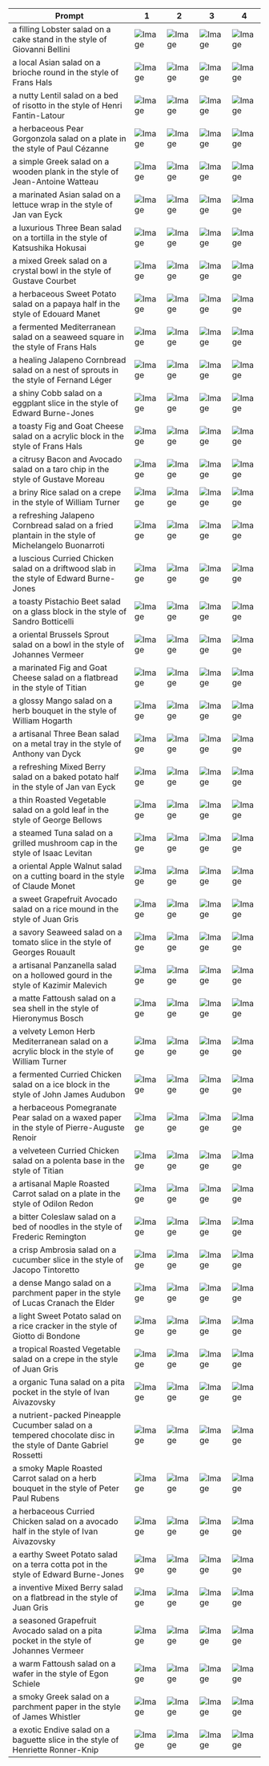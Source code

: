 | Prompt | 1 | 2 | 3 | 4 |
|-|-|-|-|-|
| a filling Lobster salad on a cake stand in the style of Giovanni Bellini | ![Image](https://salad-benchmark-public-assets.s3.us-east-2.amazonaws.com/sdxl/c13cbd14-4bd8-4b04-bd0c-356022c5faf1-0.jpg) | ![Image](https://salad-benchmark-public-assets.s3.us-east-2.amazonaws.com/sdxl/c13cbd14-4bd8-4b04-bd0c-356022c5faf1-1.jpg) | ![Image](https://salad-benchmark-public-assets.s3.us-east-2.amazonaws.com/sdxl/c13cbd14-4bd8-4b04-bd0c-356022c5faf1-2.jpg) | ![Image](https://salad-benchmark-public-assets.s3.us-east-2.amazonaws.com/sdxl/c13cbd14-4bd8-4b04-bd0c-356022c5faf1-3.jpg) |
| a local Asian salad on a brioche round in the style of Frans Hals | ![Image](https://salad-benchmark-public-assets.s3.us-east-2.amazonaws.com/sdxl/b31d0885-dde4-445a-ad6f-fea247502d59-0.jpg) | ![Image](https://salad-benchmark-public-assets.s3.us-east-2.amazonaws.com/sdxl/b31d0885-dde4-445a-ad6f-fea247502d59-1.jpg) | ![Image](https://salad-benchmark-public-assets.s3.us-east-2.amazonaws.com/sdxl/b31d0885-dde4-445a-ad6f-fea247502d59-2.jpg) | ![Image](https://salad-benchmark-public-assets.s3.us-east-2.amazonaws.com/sdxl/b31d0885-dde4-445a-ad6f-fea247502d59-3.jpg) |
| a nutty Lentil salad on a bed of risotto in the style of Henri Fantin-Latour | ![Image](https://salad-benchmark-public-assets.s3.us-east-2.amazonaws.com/sdxl/cafec8c7-9e53-4d25-bbeb-8fc2d995cb50-0.jpg) | ![Image](https://salad-benchmark-public-assets.s3.us-east-2.amazonaws.com/sdxl/cafec8c7-9e53-4d25-bbeb-8fc2d995cb50-1.jpg) | ![Image](https://salad-benchmark-public-assets.s3.us-east-2.amazonaws.com/sdxl/cafec8c7-9e53-4d25-bbeb-8fc2d995cb50-2.jpg) | ![Image](https://salad-benchmark-public-assets.s3.us-east-2.amazonaws.com/sdxl/cafec8c7-9e53-4d25-bbeb-8fc2d995cb50-3.jpg) |
| a herbaceous Pear Gorgonzola salad on a plate in the style of Paul Cézanne | ![Image](https://salad-benchmark-public-assets.s3.us-east-2.amazonaws.com/sdxl/d4f710a4-2c2a-4a8f-b02f-105a8c1d02bb-0.jpg) | ![Image](https://salad-benchmark-public-assets.s3.us-east-2.amazonaws.com/sdxl/d4f710a4-2c2a-4a8f-b02f-105a8c1d02bb-1.jpg) | ![Image](https://salad-benchmark-public-assets.s3.us-east-2.amazonaws.com/sdxl/d4f710a4-2c2a-4a8f-b02f-105a8c1d02bb-2.jpg) | ![Image](https://salad-benchmark-public-assets.s3.us-east-2.amazonaws.com/sdxl/d4f710a4-2c2a-4a8f-b02f-105a8c1d02bb-3.jpg) |
| a simple Greek salad on a wooden plank in the style of Jean-Antoine Watteau | ![Image](https://salad-benchmark-public-assets.s3.us-east-2.amazonaws.com/sdxl/74bda653-31e0-4806-9780-ac6d95a03153-0.jpg) | ![Image](https://salad-benchmark-public-assets.s3.us-east-2.amazonaws.com/sdxl/74bda653-31e0-4806-9780-ac6d95a03153-1.jpg) | ![Image](https://salad-benchmark-public-assets.s3.us-east-2.amazonaws.com/sdxl/74bda653-31e0-4806-9780-ac6d95a03153-2.jpg) | ![Image](https://salad-benchmark-public-assets.s3.us-east-2.amazonaws.com/sdxl/74bda653-31e0-4806-9780-ac6d95a03153-3.jpg) |
| a marinated Asian salad on a lettuce wrap in the style of Jan van Eyck | ![Image](https://salad-benchmark-public-assets.s3.us-east-2.amazonaws.com/sdxl/c614f7e2-3126-4d6d-8092-0b9e52f03cb8-0.jpg) | ![Image](https://salad-benchmark-public-assets.s3.us-east-2.amazonaws.com/sdxl/c614f7e2-3126-4d6d-8092-0b9e52f03cb8-1.jpg) | ![Image](https://salad-benchmark-public-assets.s3.us-east-2.amazonaws.com/sdxl/c614f7e2-3126-4d6d-8092-0b9e52f03cb8-2.jpg) | ![Image](https://salad-benchmark-public-assets.s3.us-east-2.amazonaws.com/sdxl/c614f7e2-3126-4d6d-8092-0b9e52f03cb8-3.jpg) |
| a luxurious Three Bean salad on a tortilla in the style of Katsushika Hokusai | ![Image](https://salad-benchmark-public-assets.s3.us-east-2.amazonaws.com/sdxl/4932684f-6bb2-45ea-bf97-3abe53804f6a-0.jpg) | ![Image](https://salad-benchmark-public-assets.s3.us-east-2.amazonaws.com/sdxl/4932684f-6bb2-45ea-bf97-3abe53804f6a-1.jpg) | ![Image](https://salad-benchmark-public-assets.s3.us-east-2.amazonaws.com/sdxl/4932684f-6bb2-45ea-bf97-3abe53804f6a-2.jpg) | ![Image](https://salad-benchmark-public-assets.s3.us-east-2.amazonaws.com/sdxl/4932684f-6bb2-45ea-bf97-3abe53804f6a-3.jpg) |
| a mixed Greek salad on a crystal bowl in the style of Gustave Courbet | ![Image](https://salad-benchmark-public-assets.s3.us-east-2.amazonaws.com/sdxl/f153f642-352b-4da8-9cac-c2f0856383bb-0.jpg) | ![Image](https://salad-benchmark-public-assets.s3.us-east-2.amazonaws.com/sdxl/f153f642-352b-4da8-9cac-c2f0856383bb-1.jpg) | ![Image](https://salad-benchmark-public-assets.s3.us-east-2.amazonaws.com/sdxl/f153f642-352b-4da8-9cac-c2f0856383bb-2.jpg) | ![Image](https://salad-benchmark-public-assets.s3.us-east-2.amazonaws.com/sdxl/f153f642-352b-4da8-9cac-c2f0856383bb-3.jpg) |
| a herbaceous Sweet Potato salad on a papaya half in the style of Edouard Manet | ![Image](https://salad-benchmark-public-assets.s3.us-east-2.amazonaws.com/sdxl/3dc6cfd8-3670-4c99-8126-2022257f2526-0.jpg) | ![Image](https://salad-benchmark-public-assets.s3.us-east-2.amazonaws.com/sdxl/3dc6cfd8-3670-4c99-8126-2022257f2526-1.jpg) | ![Image](https://salad-benchmark-public-assets.s3.us-east-2.amazonaws.com/sdxl/3dc6cfd8-3670-4c99-8126-2022257f2526-2.jpg) | ![Image](https://salad-benchmark-public-assets.s3.us-east-2.amazonaws.com/sdxl/3dc6cfd8-3670-4c99-8126-2022257f2526-3.jpg) |
| a fermented Mediterranean salad on a seaweed square in the style of Frans Hals | ![Image](https://salad-benchmark-public-assets.s3.us-east-2.amazonaws.com/sdxl/1ff50400-3bcb-4c8e-b67d-3c55a130d1ca-0.jpg) | ![Image](https://salad-benchmark-public-assets.s3.us-east-2.amazonaws.com/sdxl/1ff50400-3bcb-4c8e-b67d-3c55a130d1ca-1.jpg) | ![Image](https://salad-benchmark-public-assets.s3.us-east-2.amazonaws.com/sdxl/1ff50400-3bcb-4c8e-b67d-3c55a130d1ca-2.jpg) | ![Image](https://salad-benchmark-public-assets.s3.us-east-2.amazonaws.com/sdxl/1ff50400-3bcb-4c8e-b67d-3c55a130d1ca-3.jpg) |
| a healing Jalapeno Cornbread salad on a nest of sprouts in the style of Fernand Léger | ![Image](https://salad-benchmark-public-assets.s3.us-east-2.amazonaws.com/sdxl/1d367fc2-067a-4200-894c-9c3491de721c-0.jpg) | ![Image](https://salad-benchmark-public-assets.s3.us-east-2.amazonaws.com/sdxl/1d367fc2-067a-4200-894c-9c3491de721c-1.jpg) | ![Image](https://salad-benchmark-public-assets.s3.us-east-2.amazonaws.com/sdxl/1d367fc2-067a-4200-894c-9c3491de721c-2.jpg) | ![Image](https://salad-benchmark-public-assets.s3.us-east-2.amazonaws.com/sdxl/1d367fc2-067a-4200-894c-9c3491de721c-3.jpg) |
| a shiny Cobb salad on a eggplant slice in the style of Edward Burne-Jones | ![Image](https://salad-benchmark-public-assets.s3.us-east-2.amazonaws.com/sdxl/2ca4b104-d1e9-4341-90eb-abc23cf19450-0.jpg) | ![Image](https://salad-benchmark-public-assets.s3.us-east-2.amazonaws.com/sdxl/2ca4b104-d1e9-4341-90eb-abc23cf19450-1.jpg) | ![Image](https://salad-benchmark-public-assets.s3.us-east-2.amazonaws.com/sdxl/2ca4b104-d1e9-4341-90eb-abc23cf19450-2.jpg) | ![Image](https://salad-benchmark-public-assets.s3.us-east-2.amazonaws.com/sdxl/2ca4b104-d1e9-4341-90eb-abc23cf19450-3.jpg) |
| a toasty Fig and Goat Cheese salad on a acrylic block in the style of Frans Hals | ![Image](https://salad-benchmark-public-assets.s3.us-east-2.amazonaws.com/sdxl/038a2407-2519-4607-b062-55d7be0c2a41-0.jpg) | ![Image](https://salad-benchmark-public-assets.s3.us-east-2.amazonaws.com/sdxl/038a2407-2519-4607-b062-55d7be0c2a41-1.jpg) | ![Image](https://salad-benchmark-public-assets.s3.us-east-2.amazonaws.com/sdxl/038a2407-2519-4607-b062-55d7be0c2a41-2.jpg) | ![Image](https://salad-benchmark-public-assets.s3.us-east-2.amazonaws.com/sdxl/038a2407-2519-4607-b062-55d7be0c2a41-3.jpg) |
| a citrusy Bacon and Avocado salad on a taro chip in the style of Gustave Moreau | ![Image](https://salad-benchmark-public-assets.s3.us-east-2.amazonaws.com/sdxl/eb32c6f9-df5a-4653-a0f2-ebc50b2ec1f6-0.jpg) | ![Image](https://salad-benchmark-public-assets.s3.us-east-2.amazonaws.com/sdxl/eb32c6f9-df5a-4653-a0f2-ebc50b2ec1f6-1.jpg) | ![Image](https://salad-benchmark-public-assets.s3.us-east-2.amazonaws.com/sdxl/eb32c6f9-df5a-4653-a0f2-ebc50b2ec1f6-2.jpg) | ![Image](https://salad-benchmark-public-assets.s3.us-east-2.amazonaws.com/sdxl/eb32c6f9-df5a-4653-a0f2-ebc50b2ec1f6-3.jpg) |
| a briny Rice salad on a crepe in the style of William Turner | ![Image](https://salad-benchmark-public-assets.s3.us-east-2.amazonaws.com/sdxl/de97c139-cf91-4680-9d2c-6eef7a3189c2-0.jpg) | ![Image](https://salad-benchmark-public-assets.s3.us-east-2.amazonaws.com/sdxl/de97c139-cf91-4680-9d2c-6eef7a3189c2-1.jpg) | ![Image](https://salad-benchmark-public-assets.s3.us-east-2.amazonaws.com/sdxl/de97c139-cf91-4680-9d2c-6eef7a3189c2-2.jpg) | ![Image](https://salad-benchmark-public-assets.s3.us-east-2.amazonaws.com/sdxl/de97c139-cf91-4680-9d2c-6eef7a3189c2-3.jpg) |
| a refreshing Jalapeno Cornbread salad on a fried plantain in the style of Michelangelo Buonarroti | ![Image](https://salad-benchmark-public-assets.s3.us-east-2.amazonaws.com/sdxl/6bb561be-c78a-4de8-8d3c-44c5927bf715-0.jpg) | ![Image](https://salad-benchmark-public-assets.s3.us-east-2.amazonaws.com/sdxl/6bb561be-c78a-4de8-8d3c-44c5927bf715-1.jpg) | ![Image](https://salad-benchmark-public-assets.s3.us-east-2.amazonaws.com/sdxl/6bb561be-c78a-4de8-8d3c-44c5927bf715-2.jpg) | ![Image](https://salad-benchmark-public-assets.s3.us-east-2.amazonaws.com/sdxl/6bb561be-c78a-4de8-8d3c-44c5927bf715-3.jpg) |
| a luscious Curried Chicken salad on a driftwood slab in the style of Edward Burne-Jones | ![Image](https://salad-benchmark-public-assets.s3.us-east-2.amazonaws.com/sdxl/d33406ed-4654-4ae4-8f3f-d2d815b3711d-0.jpg) | ![Image](https://salad-benchmark-public-assets.s3.us-east-2.amazonaws.com/sdxl/d33406ed-4654-4ae4-8f3f-d2d815b3711d-1.jpg) | ![Image](https://salad-benchmark-public-assets.s3.us-east-2.amazonaws.com/sdxl/d33406ed-4654-4ae4-8f3f-d2d815b3711d-2.jpg) | ![Image](https://salad-benchmark-public-assets.s3.us-east-2.amazonaws.com/sdxl/d33406ed-4654-4ae4-8f3f-d2d815b3711d-3.jpg) |
| a toasty Pistachio Beet salad on a glass block in the style of Sandro Botticelli | ![Image](https://salad-benchmark-public-assets.s3.us-east-2.amazonaws.com/sdxl/8a463f05-90a8-4039-a8c2-7e069f8cdbce-0.jpg) | ![Image](https://salad-benchmark-public-assets.s3.us-east-2.amazonaws.com/sdxl/8a463f05-90a8-4039-a8c2-7e069f8cdbce-1.jpg) | ![Image](https://salad-benchmark-public-assets.s3.us-east-2.amazonaws.com/sdxl/8a463f05-90a8-4039-a8c2-7e069f8cdbce-2.jpg) | ![Image](https://salad-benchmark-public-assets.s3.us-east-2.amazonaws.com/sdxl/8a463f05-90a8-4039-a8c2-7e069f8cdbce-3.jpg) |
| a oriental Brussels Sprout salad on a bowl in the style of Johannes Vermeer | ![Image](https://salad-benchmark-public-assets.s3.us-east-2.amazonaws.com/sdxl/c45a12fe-77e7-4f06-9d8e-4c3afbd3074d-0.jpg) | ![Image](https://salad-benchmark-public-assets.s3.us-east-2.amazonaws.com/sdxl/c45a12fe-77e7-4f06-9d8e-4c3afbd3074d-1.jpg) | ![Image](https://salad-benchmark-public-assets.s3.us-east-2.amazonaws.com/sdxl/c45a12fe-77e7-4f06-9d8e-4c3afbd3074d-2.jpg) | ![Image](https://salad-benchmark-public-assets.s3.us-east-2.amazonaws.com/sdxl/c45a12fe-77e7-4f06-9d8e-4c3afbd3074d-3.jpg) |
| a marinated Fig and Goat Cheese salad on a flatbread in the style of Titian | ![Image](https://salad-benchmark-public-assets.s3.us-east-2.amazonaws.com/sdxl/ab041904-6253-4619-bae7-943fc70059d9-0.jpg) | ![Image](https://salad-benchmark-public-assets.s3.us-east-2.amazonaws.com/sdxl/ab041904-6253-4619-bae7-943fc70059d9-1.jpg) | ![Image](https://salad-benchmark-public-assets.s3.us-east-2.amazonaws.com/sdxl/ab041904-6253-4619-bae7-943fc70059d9-2.jpg) | ![Image](https://salad-benchmark-public-assets.s3.us-east-2.amazonaws.com/sdxl/ab041904-6253-4619-bae7-943fc70059d9-3.jpg) |
| a glossy Mango salad on a herb bouquet in the style of William Hogarth | ![Image](https://salad-benchmark-public-assets.s3.us-east-2.amazonaws.com/sdxl/b02e5d2b-2830-4a75-a94c-2de096b9e7f7-0.jpg) | ![Image](https://salad-benchmark-public-assets.s3.us-east-2.amazonaws.com/sdxl/b02e5d2b-2830-4a75-a94c-2de096b9e7f7-1.jpg) | ![Image](https://salad-benchmark-public-assets.s3.us-east-2.amazonaws.com/sdxl/b02e5d2b-2830-4a75-a94c-2de096b9e7f7-2.jpg) | ![Image](https://salad-benchmark-public-assets.s3.us-east-2.amazonaws.com/sdxl/b02e5d2b-2830-4a75-a94c-2de096b9e7f7-3.jpg) |
| a artisanal Three Bean salad on a metal tray in the style of Anthony van Dyck | ![Image](https://salad-benchmark-public-assets.s3.us-east-2.amazonaws.com/sdxl/3ff34648-0fe1-42f1-99b7-03a0ad40f4af-0.jpg) | ![Image](https://salad-benchmark-public-assets.s3.us-east-2.amazonaws.com/sdxl/3ff34648-0fe1-42f1-99b7-03a0ad40f4af-1.jpg) | ![Image](https://salad-benchmark-public-assets.s3.us-east-2.amazonaws.com/sdxl/3ff34648-0fe1-42f1-99b7-03a0ad40f4af-2.jpg) | ![Image](https://salad-benchmark-public-assets.s3.us-east-2.amazonaws.com/sdxl/3ff34648-0fe1-42f1-99b7-03a0ad40f4af-3.jpg) |
| a refreshing Mixed Berry salad on a baked potato half in the style of Jan van Eyck | ![Image](https://salad-benchmark-public-assets.s3.us-east-2.amazonaws.com/sdxl/45054705-8b5a-41ce-b381-fbe7c86724f5-0.jpg) | ![Image](https://salad-benchmark-public-assets.s3.us-east-2.amazonaws.com/sdxl/45054705-8b5a-41ce-b381-fbe7c86724f5-1.jpg) | ![Image](https://salad-benchmark-public-assets.s3.us-east-2.amazonaws.com/sdxl/45054705-8b5a-41ce-b381-fbe7c86724f5-2.jpg) | ![Image](https://salad-benchmark-public-assets.s3.us-east-2.amazonaws.com/sdxl/45054705-8b5a-41ce-b381-fbe7c86724f5-3.jpg) |
| a thin Roasted Vegetable salad on a gold leaf in the style of George Bellows | ![Image](https://salad-benchmark-public-assets.s3.us-east-2.amazonaws.com/sdxl/48675f47-4555-4b19-9e5e-ce44d18779ef-0.jpg) | ![Image](https://salad-benchmark-public-assets.s3.us-east-2.amazonaws.com/sdxl/48675f47-4555-4b19-9e5e-ce44d18779ef-1.jpg) | ![Image](https://salad-benchmark-public-assets.s3.us-east-2.amazonaws.com/sdxl/48675f47-4555-4b19-9e5e-ce44d18779ef-2.jpg) | ![Image](https://salad-benchmark-public-assets.s3.us-east-2.amazonaws.com/sdxl/48675f47-4555-4b19-9e5e-ce44d18779ef-3.jpg) |
| a steamed Tuna salad on a grilled mushroom cap in the style of Isaac Levitan | ![Image](https://salad-benchmark-public-assets.s3.us-east-2.amazonaws.com/sdxl/5bff6c4a-159b-4bee-9c3d-5c82f9ad41c6-0.jpg) | ![Image](https://salad-benchmark-public-assets.s3.us-east-2.amazonaws.com/sdxl/5bff6c4a-159b-4bee-9c3d-5c82f9ad41c6-1.jpg) | ![Image](https://salad-benchmark-public-assets.s3.us-east-2.amazonaws.com/sdxl/5bff6c4a-159b-4bee-9c3d-5c82f9ad41c6-2.jpg) | ![Image](https://salad-benchmark-public-assets.s3.us-east-2.amazonaws.com/sdxl/5bff6c4a-159b-4bee-9c3d-5c82f9ad41c6-3.jpg) |
| a oriental Apple Walnut salad on a cutting board in the style of Claude Monet | ![Image](https://salad-benchmark-public-assets.s3.us-east-2.amazonaws.com/sdxl/1fa0bcef-e978-4c47-b370-eb9b1cdd9b67-0.jpg) | ![Image](https://salad-benchmark-public-assets.s3.us-east-2.amazonaws.com/sdxl/1fa0bcef-e978-4c47-b370-eb9b1cdd9b67-1.jpg) | ![Image](https://salad-benchmark-public-assets.s3.us-east-2.amazonaws.com/sdxl/1fa0bcef-e978-4c47-b370-eb9b1cdd9b67-2.jpg) | ![Image](https://salad-benchmark-public-assets.s3.us-east-2.amazonaws.com/sdxl/1fa0bcef-e978-4c47-b370-eb9b1cdd9b67-3.jpg) |
| a sweet Grapefruit Avocado salad on a rice mound in the style of Juan Gris | ![Image](https://salad-benchmark-public-assets.s3.us-east-2.amazonaws.com/sdxl/55e47bde-4065-4d82-8a10-57a51655ec79-0.jpg) | ![Image](https://salad-benchmark-public-assets.s3.us-east-2.amazonaws.com/sdxl/55e47bde-4065-4d82-8a10-57a51655ec79-1.jpg) | ![Image](https://salad-benchmark-public-assets.s3.us-east-2.amazonaws.com/sdxl/55e47bde-4065-4d82-8a10-57a51655ec79-2.jpg) | ![Image](https://salad-benchmark-public-assets.s3.us-east-2.amazonaws.com/sdxl/55e47bde-4065-4d82-8a10-57a51655ec79-3.jpg) |
| a savory Seaweed salad on a tomato slice in the style of Georges Rouault | ![Image](https://salad-benchmark-public-assets.s3.us-east-2.amazonaws.com/sdxl/510446de-39d2-4b9c-97b2-c8dedea1a2a0-0.jpg) | ![Image](https://salad-benchmark-public-assets.s3.us-east-2.amazonaws.com/sdxl/510446de-39d2-4b9c-97b2-c8dedea1a2a0-1.jpg) | ![Image](https://salad-benchmark-public-assets.s3.us-east-2.amazonaws.com/sdxl/510446de-39d2-4b9c-97b2-c8dedea1a2a0-2.jpg) | ![Image](https://salad-benchmark-public-assets.s3.us-east-2.amazonaws.com/sdxl/510446de-39d2-4b9c-97b2-c8dedea1a2a0-3.jpg) |
| a artisanal Panzanella salad on a hollowed gourd in the style of Kazimir Malevich | ![Image](https://salad-benchmark-public-assets.s3.us-east-2.amazonaws.com/sdxl/df29c537-3a20-4b1f-a00a-972f72114543-0.jpg) | ![Image](https://salad-benchmark-public-assets.s3.us-east-2.amazonaws.com/sdxl/df29c537-3a20-4b1f-a00a-972f72114543-1.jpg) | ![Image](https://salad-benchmark-public-assets.s3.us-east-2.amazonaws.com/sdxl/df29c537-3a20-4b1f-a00a-972f72114543-2.jpg) | ![Image](https://salad-benchmark-public-assets.s3.us-east-2.amazonaws.com/sdxl/df29c537-3a20-4b1f-a00a-972f72114543-3.jpg) |
| a matte Fattoush salad on a sea shell in the style of Hieronymus Bosch | ![Image](https://salad-benchmark-public-assets.s3.us-east-2.amazonaws.com/sdxl/264b457c-9910-40ba-91d4-6c3dae414c2e-0.jpg) | ![Image](https://salad-benchmark-public-assets.s3.us-east-2.amazonaws.com/sdxl/264b457c-9910-40ba-91d4-6c3dae414c2e-1.jpg) | ![Image](https://salad-benchmark-public-assets.s3.us-east-2.amazonaws.com/sdxl/264b457c-9910-40ba-91d4-6c3dae414c2e-2.jpg) | ![Image](https://salad-benchmark-public-assets.s3.us-east-2.amazonaws.com/sdxl/264b457c-9910-40ba-91d4-6c3dae414c2e-3.jpg) |
| a velvety Lemon Herb Mediterranean salad on a acrylic block in the style of William Turner | ![Image](https://salad-benchmark-public-assets.s3.us-east-2.amazonaws.com/sdxl/72aa424b-25ec-4344-92b8-e928bc369449-0.jpg) | ![Image](https://salad-benchmark-public-assets.s3.us-east-2.amazonaws.com/sdxl/72aa424b-25ec-4344-92b8-e928bc369449-1.jpg) | ![Image](https://salad-benchmark-public-assets.s3.us-east-2.amazonaws.com/sdxl/72aa424b-25ec-4344-92b8-e928bc369449-2.jpg) | ![Image](https://salad-benchmark-public-assets.s3.us-east-2.amazonaws.com/sdxl/72aa424b-25ec-4344-92b8-e928bc369449-3.jpg) |
| a fermented Curried Chicken salad on a ice block in the style of John James Audubon | ![Image](https://salad-benchmark-public-assets.s3.us-east-2.amazonaws.com/sdxl/c1d260be-be60-40b6-b9eb-67764ec020b6-0.jpg) | ![Image](https://salad-benchmark-public-assets.s3.us-east-2.amazonaws.com/sdxl/c1d260be-be60-40b6-b9eb-67764ec020b6-1.jpg) | ![Image](https://salad-benchmark-public-assets.s3.us-east-2.amazonaws.com/sdxl/c1d260be-be60-40b6-b9eb-67764ec020b6-2.jpg) | ![Image](https://salad-benchmark-public-assets.s3.us-east-2.amazonaws.com/sdxl/c1d260be-be60-40b6-b9eb-67764ec020b6-3.jpg) |
| a herbaceous Pomegranate Pear salad on a waxed paper in the style of Pierre-Auguste Renoir | ![Image](https://salad-benchmark-public-assets.s3.us-east-2.amazonaws.com/sdxl/7e235a43-ee51-4200-8ea2-7c9a2a9f67b7-0.jpg) | ![Image](https://salad-benchmark-public-assets.s3.us-east-2.amazonaws.com/sdxl/7e235a43-ee51-4200-8ea2-7c9a2a9f67b7-1.jpg) | ![Image](https://salad-benchmark-public-assets.s3.us-east-2.amazonaws.com/sdxl/7e235a43-ee51-4200-8ea2-7c9a2a9f67b7-2.jpg) | ![Image](https://salad-benchmark-public-assets.s3.us-east-2.amazonaws.com/sdxl/7e235a43-ee51-4200-8ea2-7c9a2a9f67b7-3.jpg) |
| a velveteen Curried Chicken salad on a polenta base in the style of Titian | ![Image](https://salad-benchmark-public-assets.s3.us-east-2.amazonaws.com/sdxl/17021767-3275-4cf3-be18-b010d91ff537-0.jpg) | ![Image](https://salad-benchmark-public-assets.s3.us-east-2.amazonaws.com/sdxl/17021767-3275-4cf3-be18-b010d91ff537-1.jpg) | ![Image](https://salad-benchmark-public-assets.s3.us-east-2.amazonaws.com/sdxl/17021767-3275-4cf3-be18-b010d91ff537-2.jpg) | ![Image](https://salad-benchmark-public-assets.s3.us-east-2.amazonaws.com/sdxl/17021767-3275-4cf3-be18-b010d91ff537-3.jpg) |
| a artisanal Maple Roasted Carrot salad on a plate in the style of Odilon Redon | ![Image](https://salad-benchmark-public-assets.s3.us-east-2.amazonaws.com/sdxl/52209d2b-cab5-482b-b383-c3bce877870c-0.jpg) | ![Image](https://salad-benchmark-public-assets.s3.us-east-2.amazonaws.com/sdxl/52209d2b-cab5-482b-b383-c3bce877870c-1.jpg) | ![Image](https://salad-benchmark-public-assets.s3.us-east-2.amazonaws.com/sdxl/52209d2b-cab5-482b-b383-c3bce877870c-2.jpg) | ![Image](https://salad-benchmark-public-assets.s3.us-east-2.amazonaws.com/sdxl/52209d2b-cab5-482b-b383-c3bce877870c-3.jpg) |
| a bitter Coleslaw salad on a bed of noodles in the style of Frederic Remington | ![Image](https://salad-benchmark-public-assets.s3.us-east-2.amazonaws.com/sdxl/91aba07f-8dd8-4d83-a4e8-91445f0cba6b-0.jpg) | ![Image](https://salad-benchmark-public-assets.s3.us-east-2.amazonaws.com/sdxl/91aba07f-8dd8-4d83-a4e8-91445f0cba6b-1.jpg) | ![Image](https://salad-benchmark-public-assets.s3.us-east-2.amazonaws.com/sdxl/91aba07f-8dd8-4d83-a4e8-91445f0cba6b-2.jpg) | ![Image](https://salad-benchmark-public-assets.s3.us-east-2.amazonaws.com/sdxl/91aba07f-8dd8-4d83-a4e8-91445f0cba6b-3.jpg) |
| a crisp Ambrosia salad on a cucumber slice in the style of Jacopo Tintoretto | ![Image](https://salad-benchmark-public-assets.s3.us-east-2.amazonaws.com/sdxl/cc523d36-71d2-43cf-b06c-86170cac282b-0.jpg) | ![Image](https://salad-benchmark-public-assets.s3.us-east-2.amazonaws.com/sdxl/cc523d36-71d2-43cf-b06c-86170cac282b-1.jpg) | ![Image](https://salad-benchmark-public-assets.s3.us-east-2.amazonaws.com/sdxl/cc523d36-71d2-43cf-b06c-86170cac282b-2.jpg) | ![Image](https://salad-benchmark-public-assets.s3.us-east-2.amazonaws.com/sdxl/cc523d36-71d2-43cf-b06c-86170cac282b-3.jpg) |
| a dense Mango salad on a parchment paper in the style of Lucas Cranach the Elder | ![Image](https://salad-benchmark-public-assets.s3.us-east-2.amazonaws.com/sdxl/e4690f6a-63b1-47b6-b086-9f473e935c3d-0.jpg) | ![Image](https://salad-benchmark-public-assets.s3.us-east-2.amazonaws.com/sdxl/e4690f6a-63b1-47b6-b086-9f473e935c3d-1.jpg) | ![Image](https://salad-benchmark-public-assets.s3.us-east-2.amazonaws.com/sdxl/e4690f6a-63b1-47b6-b086-9f473e935c3d-2.jpg) | ![Image](https://salad-benchmark-public-assets.s3.us-east-2.amazonaws.com/sdxl/e4690f6a-63b1-47b6-b086-9f473e935c3d-3.jpg) |
| a light Sweet Potato salad on a rice cracker in the style of Giotto di Bondone | ![Image](https://salad-benchmark-public-assets.s3.us-east-2.amazonaws.com/sdxl/7328c081-68e4-4df9-8686-6d9dba3fcb0b-0.jpg) | ![Image](https://salad-benchmark-public-assets.s3.us-east-2.amazonaws.com/sdxl/7328c081-68e4-4df9-8686-6d9dba3fcb0b-1.jpg) | ![Image](https://salad-benchmark-public-assets.s3.us-east-2.amazonaws.com/sdxl/7328c081-68e4-4df9-8686-6d9dba3fcb0b-2.jpg) | ![Image](https://salad-benchmark-public-assets.s3.us-east-2.amazonaws.com/sdxl/7328c081-68e4-4df9-8686-6d9dba3fcb0b-3.jpg) |
| a tropical Roasted Vegetable salad on a crepe in the style of Juan Gris | ![Image](https://salad-benchmark-public-assets.s3.us-east-2.amazonaws.com/sdxl/75a2a2d8-467f-470c-9ae3-941d864f15ba-0.jpg) | ![Image](https://salad-benchmark-public-assets.s3.us-east-2.amazonaws.com/sdxl/75a2a2d8-467f-470c-9ae3-941d864f15ba-1.jpg) | ![Image](https://salad-benchmark-public-assets.s3.us-east-2.amazonaws.com/sdxl/75a2a2d8-467f-470c-9ae3-941d864f15ba-2.jpg) | ![Image](https://salad-benchmark-public-assets.s3.us-east-2.amazonaws.com/sdxl/75a2a2d8-467f-470c-9ae3-941d864f15ba-3.jpg) |
| a organic Tuna salad on a pita pocket in the style of Ivan Aivazovsky | ![Image](https://salad-benchmark-public-assets.s3.us-east-2.amazonaws.com/sdxl/5e4d4694-9e27-4f1f-a95b-491f228b5fec-0.jpg) | ![Image](https://salad-benchmark-public-assets.s3.us-east-2.amazonaws.com/sdxl/5e4d4694-9e27-4f1f-a95b-491f228b5fec-1.jpg) | ![Image](https://salad-benchmark-public-assets.s3.us-east-2.amazonaws.com/sdxl/5e4d4694-9e27-4f1f-a95b-491f228b5fec-2.jpg) | ![Image](https://salad-benchmark-public-assets.s3.us-east-2.amazonaws.com/sdxl/5e4d4694-9e27-4f1f-a95b-491f228b5fec-3.jpg) |
| a nutrient-packed Pineapple Cucumber salad on a tempered chocolate disc in the style of Dante Gabriel Rossetti | ![Image](https://salad-benchmark-public-assets.s3.us-east-2.amazonaws.com/sdxl/84e30a4e-8398-455d-83a3-07512a9517ee-0.jpg) | ![Image](https://salad-benchmark-public-assets.s3.us-east-2.amazonaws.com/sdxl/84e30a4e-8398-455d-83a3-07512a9517ee-1.jpg) | ![Image](https://salad-benchmark-public-assets.s3.us-east-2.amazonaws.com/sdxl/84e30a4e-8398-455d-83a3-07512a9517ee-2.jpg) | ![Image](https://salad-benchmark-public-assets.s3.us-east-2.amazonaws.com/sdxl/84e30a4e-8398-455d-83a3-07512a9517ee-3.jpg) |
| a smoky Maple Roasted Carrot salad on a herb bouquet in the style of Peter Paul Rubens | ![Image](https://salad-benchmark-public-assets.s3.us-east-2.amazonaws.com/sdxl/a4cac67a-d0f2-4891-9c83-d730ad089d84-0.jpg) | ![Image](https://salad-benchmark-public-assets.s3.us-east-2.amazonaws.com/sdxl/a4cac67a-d0f2-4891-9c83-d730ad089d84-1.jpg) | ![Image](https://salad-benchmark-public-assets.s3.us-east-2.amazonaws.com/sdxl/a4cac67a-d0f2-4891-9c83-d730ad089d84-2.jpg) | ![Image](https://salad-benchmark-public-assets.s3.us-east-2.amazonaws.com/sdxl/a4cac67a-d0f2-4891-9c83-d730ad089d84-3.jpg) |
| a herbaceous Curried Chicken salad on a avocado half in the style of Ivan Aivazovsky | ![Image](https://salad-benchmark-public-assets.s3.us-east-2.amazonaws.com/sdxl/79eed218-2a92-4416-b7f9-7e7ef4daf741-0.jpg) | ![Image](https://salad-benchmark-public-assets.s3.us-east-2.amazonaws.com/sdxl/79eed218-2a92-4416-b7f9-7e7ef4daf741-1.jpg) | ![Image](https://salad-benchmark-public-assets.s3.us-east-2.amazonaws.com/sdxl/79eed218-2a92-4416-b7f9-7e7ef4daf741-2.jpg) | ![Image](https://salad-benchmark-public-assets.s3.us-east-2.amazonaws.com/sdxl/79eed218-2a92-4416-b7f9-7e7ef4daf741-3.jpg) |
| a earthy Sweet Potato salad on a terra cotta pot in the style of Edward Burne-Jones | ![Image](https://salad-benchmark-public-assets.s3.us-east-2.amazonaws.com/sdxl/4501b4f5-e2ff-4ed6-9aca-840df3a4eab6-0.jpg) | ![Image](https://salad-benchmark-public-assets.s3.us-east-2.amazonaws.com/sdxl/4501b4f5-e2ff-4ed6-9aca-840df3a4eab6-1.jpg) | ![Image](https://salad-benchmark-public-assets.s3.us-east-2.amazonaws.com/sdxl/4501b4f5-e2ff-4ed6-9aca-840df3a4eab6-2.jpg) | ![Image](https://salad-benchmark-public-assets.s3.us-east-2.amazonaws.com/sdxl/4501b4f5-e2ff-4ed6-9aca-840df3a4eab6-3.jpg) |
| a inventive Mixed Berry salad on a flatbread in the style of Juan Gris | ![Image](https://salad-benchmark-public-assets.s3.us-east-2.amazonaws.com/sdxl/4df42bc2-b6e1-4ad1-b5cc-3a1ee7e63537-0.jpg) | ![Image](https://salad-benchmark-public-assets.s3.us-east-2.amazonaws.com/sdxl/4df42bc2-b6e1-4ad1-b5cc-3a1ee7e63537-1.jpg) | ![Image](https://salad-benchmark-public-assets.s3.us-east-2.amazonaws.com/sdxl/4df42bc2-b6e1-4ad1-b5cc-3a1ee7e63537-2.jpg) | ![Image](https://salad-benchmark-public-assets.s3.us-east-2.amazonaws.com/sdxl/4df42bc2-b6e1-4ad1-b5cc-3a1ee7e63537-3.jpg) |
| a seasoned Grapefruit Avocado salad on a pita pocket in the style of Johannes Vermeer | ![Image](https://salad-benchmark-public-assets.s3.us-east-2.amazonaws.com/sdxl/03be1972-a0d6-4a20-91c4-0f091abaf641-0.jpg) | ![Image](https://salad-benchmark-public-assets.s3.us-east-2.amazonaws.com/sdxl/03be1972-a0d6-4a20-91c4-0f091abaf641-1.jpg) | ![Image](https://salad-benchmark-public-assets.s3.us-east-2.amazonaws.com/sdxl/03be1972-a0d6-4a20-91c4-0f091abaf641-2.jpg) | ![Image](https://salad-benchmark-public-assets.s3.us-east-2.amazonaws.com/sdxl/03be1972-a0d6-4a20-91c4-0f091abaf641-3.jpg) |
| a warm Fattoush salad on a wafer in the style of Egon Schiele | ![Image](https://salad-benchmark-public-assets.s3.us-east-2.amazonaws.com/sdxl/01975354-de0b-41b4-8071-aede0266015f-0.jpg) | ![Image](https://salad-benchmark-public-assets.s3.us-east-2.amazonaws.com/sdxl/01975354-de0b-41b4-8071-aede0266015f-1.jpg) | ![Image](https://salad-benchmark-public-assets.s3.us-east-2.amazonaws.com/sdxl/01975354-de0b-41b4-8071-aede0266015f-2.jpg) | ![Image](https://salad-benchmark-public-assets.s3.us-east-2.amazonaws.com/sdxl/01975354-de0b-41b4-8071-aede0266015f-3.jpg) |
| a smoky Greek salad on a parchment paper in the style of James Whistler | ![Image](https://salad-benchmark-public-assets.s3.us-east-2.amazonaws.com/sdxl/54018360-68b3-470a-a9b2-425d93b7eb4a-0.jpg) | ![Image](https://salad-benchmark-public-assets.s3.us-east-2.amazonaws.com/sdxl/54018360-68b3-470a-a9b2-425d93b7eb4a-1.jpg) | ![Image](https://salad-benchmark-public-assets.s3.us-east-2.amazonaws.com/sdxl/54018360-68b3-470a-a9b2-425d93b7eb4a-2.jpg) | ![Image](https://salad-benchmark-public-assets.s3.us-east-2.amazonaws.com/sdxl/54018360-68b3-470a-a9b2-425d93b7eb4a-3.jpg) |
| a exotic Endive salad on a baguette slice in the style of Henriette Ronner-Knip | ![Image](https://salad-benchmark-public-assets.s3.us-east-2.amazonaws.com/sdxl/9ceffe04-4ba2-48a6-a42f-760da6900368-0.jpg) | ![Image](https://salad-benchmark-public-assets.s3.us-east-2.amazonaws.com/sdxl/9ceffe04-4ba2-48a6-a42f-760da6900368-1.jpg) | ![Image](https://salad-benchmark-public-assets.s3.us-east-2.amazonaws.com/sdxl/9ceffe04-4ba2-48a6-a42f-760da6900368-2.jpg) | ![Image](https://salad-benchmark-public-assets.s3.us-east-2.amazonaws.com/sdxl/9ceffe04-4ba2-48a6-a42f-760da6900368-3.jpg) |
